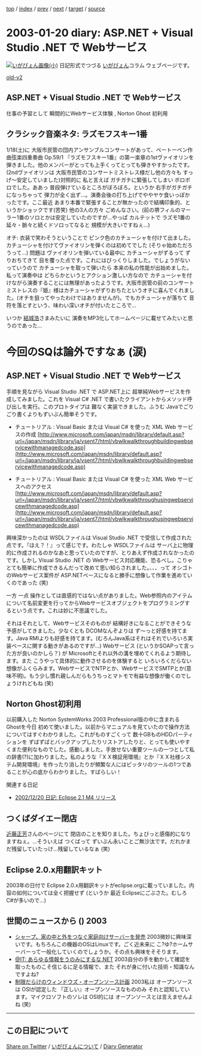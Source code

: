 [top](https://igapyon.github.io/diary/) 
 / [index](https://igapyon.github.io/diary/2003/index.html) 
 / [prev](https://igapyon.github.io/diary/2003/ig030119.html) 
 / [next](https://igapyon.github.io/diary/2003/ig030121.html) 
 / [target](https://igapyon.github.io/diary/2003/ig030120.html) 
 / [source](https://github.com/igapyon/diary/blob/gh-pages/2003/ig030120.html.src.md) 

2003-01-20 diary: ASP.NET + Visual Studio .NET で Webサービス
=====================================================================================================
[![いがぴょん画像(小)](https://igapyon.github.io/diary/images/iga200306s.jpg "いがぴょん")](https://igapyon.github.io/diary/memo/memoigapyon.html) 日記形式でつづる [いがぴょん](https://igapyon.github.io/diary/memo/memoigapyon.html)コラム ウェブページです。

[old-v2](ig030120-orig.html)

## ASP.NET + Visual Studio .NET で Webサービス

仕事の予習として 瞬間的にWebサービス体験 , Norton Ghost 初利用


## クラシック音楽ネタ: ラズモフスキー1番

1/18(土)に 大阪市民管の団内アンサンブルコンサートがあって、ベートーベン作曲弦楽四重奏曲
Op.59/1 『ラズモフスキー1番』の第一楽章の1stヴァイオリンを弾きました。他のメンバーがとっても上手くってとっても弾きやすかったです。(2ndヴァイオリンは 大阪市民管のコンサートミストレス様だし他の方々も すっげ～安定していました)対照的に 私と言えば ガチガチに緊張してしまい ボロボロでした。ああっ 普段弾けているところがぼろぼろ。というか 右手がガチガチになっちゃって 弾力が全く出ず…。演奏会後の打ち上げでややヤケ食いっぽかったです。ここ最近 あまり本番で緊張することが無かったので結構印象的、というかショックです(苦笑) 他の3人の方々 ごめんなさい。(前の堺フィルのマーラー1番のソロとかは安定していたのですが…やっぱ カルテットで ラズモ1番の延々・脈々と続くドソロってなると 規模が大きいですねぇ…)

オチ: 衣装で笑わそうということで ピンク色のカチューシャを付けて出ました。カチューシャを付けてヴァイオリンを弾くのは初めてでした
(そりゃ始めただろうって…) 問題は ヴァイオリンを弾いている最中に カチューシャがずるって ずりおちてきて 目を覆った点です。これにはびっくりしました。でしょうがないっていうので カチューシャを取って弾いたら 本来の私の性能が出始めました。私って演奏中は どちらかというとアクション激しい方なので カチューシャを付けながら演奏することには無理があったようです。大阪市民管の前のコンサートミストレスの『姫』様はカチューシャがずりおちたというオチに喜んでくれました。(オチを狙ってやったわけではありませんが)。でもカチューシャが落ちて 音符を落とすという、味わい深いオチが付いたところで…

いつか [結城浩](http://www.hyuki.com/)さまみたいに 演奏をMP3化してホームページに載せてみたいと思うのであった…
# 今回のSQは論外ですなぁ (涙)

## ASP.NET + Visual Studio .NET で Webサービス

手順を見ながら Visual Studio .NET で ASP.NET上に 超単純Webサービスを作成してみました。これを
Visual C# .NET で書いたクライアントからメソッド呼び出しを実行。このプロトタイプは 難なく実装できました。ふうむ Javaでごりごり書くよりもずいぶん簡単そうです。

* チュートリアル : Visual Basic または Visual C# を使った XML Web サービスの作成
  [http://www.microsoft.com/japan/msdn/library/default.asp?url=/japan/msdn/library/ja/vsent7/html/vbwlkwalkthroughbuildingwebservicewithmanagedcode.asp](http://www.microsoft.com/japan/msdn/library/default.asp?url=/japan/msdn/library/ja/vsent7/html/vbwlkwalkthroughbuildingwebservicewithmanagedcode.asp)
  
* チュートリアル : Visual Basic または Visual C# を使った XML Web サービスへのアクセス
  [http://www.microsoft.com/japan/msdn/library/default.asp?url=/japan/msdn/library/ja/vsent7/html/vbwlkwalkthroughusingwebservicewithmanagedcode.asp](http://www.microsoft.com/japan/msdn/library/default.asp?url=/japan/msdn/library/ja/vsent7/html/vbwlkwalkthroughusingwebservicewithmanagedcode.asp)

興味深かったのは WSDLファイルは Visual Studio .NET で受信して作成された点です。『ほえ？！』って感じです。わたしゃ
WSDLファイルは サーバ上に物理的に作成されるのかなあと思っていたのですが、とりあえず作成されなかったのです。しかし Visual Studio .NET の Webサービス対応機能、恐るべし。こりゃとても簡単に作成できるんだって改めて思い知らされました。、、、って オシゴトのWebサービス案件が ASP.NETベースになると勝手に想像して作業を進めていくのであった
(笑)

一方 一点 操作としては直感的ではない点がありました。Web参照内のアイテムについて名前変更を行ってからWebサービスオブジェクトをプログラミングするという点です。これは妙に不思議でした。

それはそれとして、Webサービスそのものが 結構好きになることができそうな予感がしてきました。少なくとも
DCOMなんぞよりは ず～っと好感を持てます。Java RMIよりも好感を持てます。(むろんJava系はそれはそれでいろいろ実装ベースに関する動きがあるのですが…) Webサービス
(というかSOAPって言った方が良いのかしら？) が Microsoftとそれ以外の溝を埋めてくれるよう期待します。また こうやって具体的に動作させるのを体験すると いろいろくだらない想像がふくらみます。WebサービスでNTPとか、WebサービスでSMTPとか(意味不明)。もう少し慣れ親しんだらもうちっとマトモで有益な想像が働くのでしょうけれどもね (笑)

## Norton Ghost初利用

以前購入した Norton SystemWorks 2003 Professional版の中に含まれる Ghostを今日 初めて使いました。以前からマニュアルを見ていたので操作方法についてはすぐわかりました。これがものすごくって 数十GBものHDDパーティションを ずばずばとバックアップしたりリストアしたりと、とっても使いやすくまた便利なものでした。感動しました。手放せない重要ツールの一つとして私の辞書(?)に加わりました。私のような『ＸＸ検証用環境』とか『ＸＸ社様システム開発環境』を作ったり消したりが頻繁な人にはピッタリのツールの1つであることが心の底からわかりました。すばらしい！

関連する日記

* [2002/12/20 日記: Eclipse 2.1 M4 リリース](../2002/ig021220.html)

## つくばダイエー閉店

[近藤正芳](http://www.kk.iij4u.or.jp/~kondo/)さんのページにて 閉店のことを知りました。ちょびっと感傷的になりますねぇ。…そういえば つくばって ずいぶん永いことご無沙汰です。だれかまだ残留していたっけ…残留しているなぁ (笑)

## Eclipse 2.0.x用翻訳キット

2003年の日付で Eclipse 2.0.x用翻訳キットがeclipse.orgに載っていました。内容の如何については全く把握せず
(というか 最近 Eclipseにごぶさた。むしろ C#が多いので…)

## 世間のニュースから () 2003

* [シャープ、家の中と外をつなぐ家庭向けサーバーを発売](http://biztech.nikkeibp.co.jp/wcs/leaf/CID/onair/biztech/gen/226601)  2003微妙に興味深いです。もちろんこの機器のOSはLinuxです。ごく近未来に こ?ゆ?ホームサーバーって一般化していくのでしょうか。その点も興味をそそります。
* [@IT: あらゆる情報をうのみにするな.NET](http://www.atmarkit.co.jp/fdotnet/opinion/yoshimatsu/onepoint06.html)  2003自分の手を動かして確認を取ったものこそ信じるに足る情報で、また それが身に付いた技術・知識なんですよね?
* [制限だらけのウィンドウズ・オープンソース計画](http://www.hotwired.co.jp/news/news/business/story/20030117101.html)  2003私は オープンソースは OSIが認定した 『正しい』オープンソースなもののみ それと認知しています。マイクロソフトのソレは OSI的には オープンソースとは言えませんよね (笑)

----------------------------------------------------------------------------------------------------

## この日記について

[Share on Twitter](https://twitter.com/intent/tweet?hashtags=igapyon%2Cdiary%2C%E3%81%84%E3%81%8C%E3%81%B4%E3%82%87%E3%82%93&text=ASP.NET+%2B+Visual+Studio+.NET+%E3%81%A7+Web%E3%82%B5%E3%83%BC%E3%83%93%E3%82%B9&url=https%3A%2F%2Figapyon.github.io%2Fdiary%2F2003%2Fig030120.html) / [いがぴょんについて](https://igapyon.github.io/diary/memo/memoigapyon.html) / [Diary Generator](https://github.com/igapyon/igapyonv3)
